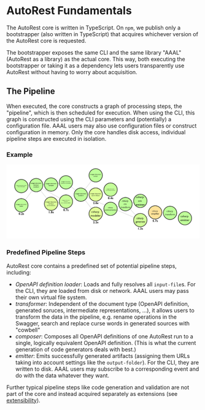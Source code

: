 # AutoRest Fundamentals

The AutoRest core is written in TypeScript.
On `npm`, we publish only a bootstrapper (also written in TypeScript) that acquires whichever version of the AutoRest core is requested.

The bootstrapper exposes the same CLI and the same library "AAAL" (AutoRest as a library) as the actual core.
This way, both executing the bootstrapper or taking it as a dependency lets users transparently use AutoRest without having to worry about acquisition. 


## The Pipeline

When executed, the core constructs a graph of processing steps, the "pipeline", which is then scheduled for execution.
When using the CLI, this graph is constructed using the CLI parameters and (potentially) a configuration file.
AAAL users may also use configuration files or construct configuration in memory.
Only the core handles disk access, individual pipeline steps are executed in isolation.

### Example

![Example Pipeline](./pipeline.png)

### Predefined Pipeline Steps

AutoRest core contains a predefined set of potential pipeline steps, including:
- *OpenAPI definition loader*: Loads and fully resolves all `input-file`s. For the CLI, they are loaded from disk or network. AAAL users may pass their own virtual file system.
- *transformer*: Independent of the document type (OpenAPI definition, generated soruces, intermediate representations, ...), it allows users to transform the data in the pipeline, e.g. rename operations in the Swagger, search and replace curse words in generated sources with "cowbell"
- *composer*: Composes all OpenAPI definitions of one AutoRest run to a single, logically equivalent OpenAPI definition. (This is what the current generation of code generators deals with best.)
- *emitter*: Emits successfully generated artifacts (assigning them URLs taking into account settings like the `output-folder`). For the CLI, they are written to disk. AAAL users may subscribe to a corresponding event and do with the data whatever they want.

Further typical pipeline steps like code generation and validation are not part of the core and instead acquired separately as extensions (see [extensibility](AutoRest-extension.md)).
